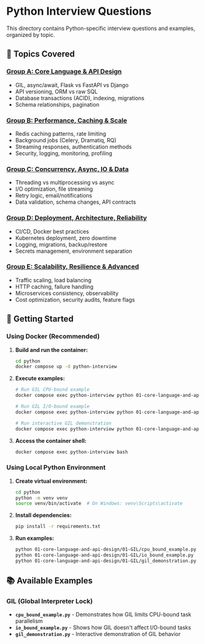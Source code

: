 # Python Interview Questions

This directory contains Python-specific interview questions and examples, organized by topic.

## 🐍 Topics Covered

### [Group A: Core Language & API Design](./01-core-language-and-api-design/)
- GIL, async/await, Flask vs FastAPI vs Django
- API versioning, ORM vs raw SQL
- Database transactions (ACID), indexing, migrations
- Schema relationships, pagination

### [Group B: Performance, Caching & Scale](./02-performance-caching-scale/)
- Redis caching patterns, rate limiting
- Background jobs (Celery, Dramatiq, RQ)
- Streaming responses, authentication methods
- Security, logging, monitoring, profiling

### [Group C: Concurrency, Async, IO & Data](./03-concurrency-async-io-data/)
- Threading vs multiprocessing vs async
- I/O optimization, file streaming
- Retry logic, email/notifications
- Data validation, schema changes, API contracts

### [Group D: Deployment, Architecture, Reliability](./04-deployment-architecture-reliability/)
- CI/CD, Docker best practices
- Kubernetes deployment, zero downtime
- Logging, migrations, backup/restore
- Secrets management, environment separation

### [Group E: Scalability, Resilience & Advanced](./05-scalability-resilience-advanced/)
- Traffic scaling, load balancing
- HTTP caching, failure handling
- Microservices consistency, observability
- Cost optimization, security audits, feature flags

## 🚀 Getting Started

### Using Docker (Recommended)

1. **Build and run the container:**

   ```bash
   cd python
   docker compose up -d python-interview
   ```

2. **Execute examples:**

   ```bash
   # Run GIL CPU-bound example
   docker compose exec python-interview python 01-core-language-and-api-design/01-GIL/cpu_bound_example.py

   # Run GIL I/O-bound example
   docker compose exec python-interview python 01-core-language-and-api-design/01-GIL/io_bound_example.py

   # Run interactive GIL demonstration
   docker compose exec python-interview python 01-core-language-and-api-design/01-GIL/gil_demonstration.py
   ```

3. **Access the container shell:**
   ```bash
   docker compose exec python-interview bash
   ```

### Using Local Python Environment

1. **Create virtual environment:**

   ```bash
   cd python
   python -m venv venv
   source venv/bin/activate  # On Windows: venv\Scripts\activate
   ```

2. **Install dependencies:**

   ```bash
   pip install -r requirements.txt
   ```

3. **Run examples:**
   ```bash
   python 01-core-language-and-api-design/01-GIL/cpu_bound_example.py
   python 01-core-language-and-api-design/01-GIL/io_bound_example.py
   python 01-core-language-and-api-design/01-GIL/gil_demonstration.py
   ```

## 📚 Available Examples

### GIL (Global Interpreter Lock)

- **`cpu_bound_example.py`** - Demonstrates how GIL limits CPU-bound task parallelism
- **`io_bound_example.py`** - Shows how GIL doesn't affect I/O-bound tasks
- **`gil_demonstration.py`** - Interactive demonstration of GIL behavior

